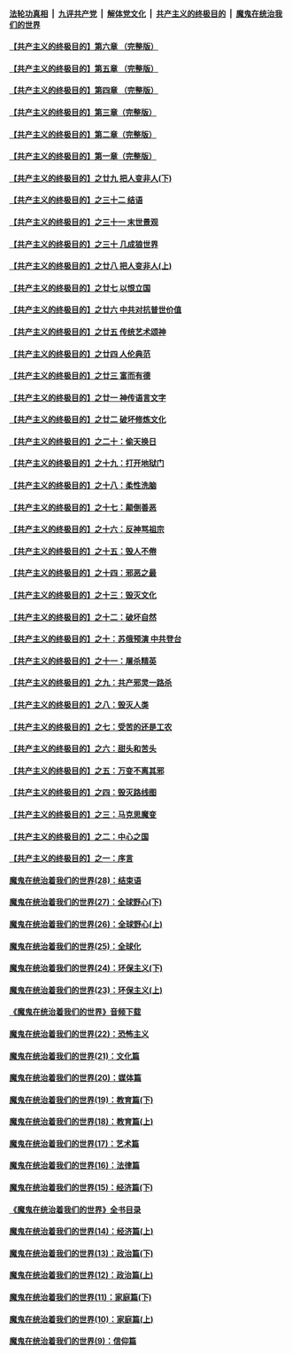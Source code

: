 ####  [法轮功真相](../../../../basic/blob/master/README.md?t=05301731) &nbsp;|&nbsp; [九评共产党](../../../../9ping.md/blob/master/README.md?t=05301731) &nbsp;|&nbsp; [解体党文化](../../../../jtdwh.md/blob/master/README.md?t=05301731)  &nbsp;|&nbsp; [共产主义的终极目的](../../../../gczydzjmd.md/blob/master/README.md?t=05301731) &nbsp;|&nbsp; [魔鬼在统治我们的世界](../../../../mgztzwmdsj.md/blob/master/README.md?t=05301731) 

#### [【共产主义的终极目的】第六章 （完整版）](../pages/nsc422/n11428913.md?t=05301731) 

#### [【共产主义的终极目的】第五章 （完整版）](../pages/nsc422/n11428912.md?t=05301731) 

#### [【共产主义的终极目的】第四章 （完整版）](../pages/nsc422/n11428907.md?t=05301731) 

#### [【共产主义的终极目的】第三章（完整版）](../pages/nsc422/n11428848.md?t=05301731) 

#### [【共产主义的终极目的】第二章（完整版）](../pages/nsc422/n11428831.md?t=05301731) 

#### [【共产主义的终极目的】第一章（完整版）](../pages/nsc422/n11417651.md?t=05301731) 

#### [【共产主义的终极目的】之廿九 把人变非人(下)](../pages/nsc422/n11344140.md?t=05301731) 

#### [【共产主义的终极目的】之三十二 结语](../pages/nsc422/n11360535.md?t=05301731) 

#### [【共产主义的终极目的】之三十一 末世景观](../pages/nsc422/n11351129.md?t=05301731) 

#### [【共产主义的终极目的】之三十 几成狼世界](../pages/nsc422/n11348280.md?t=05301731) 

#### [【共产主义的终极目的】之廿八 把人变非人(上)](../pages/nsc422/n11340492.md?t=05301731) 

#### [【共产主义的终极目的】之廿七 以恨立国](../pages/nsc422/n11336944.md?t=05301731) 

#### [【共产主义的终极目的】之廿六 中共对抗普世价值](../pages/nsc422/n11324785.md?t=05301731) 

#### [【共产主义的终极目的】之廿五 传统艺术颂神](../pages/nsc422/n11296396.md?t=05301731) 

#### [【共产主义的终极目的】之廿四 人伦典范](../pages/nsc422/n11296397.md?t=05301731) 

#### [【共产主义的终极目的】之廿三 富而有德](../pages/nsc422/n11283598.md?t=05301731) 

#### [【共产主义的终极目的】之廿一 神传语言文字](../pages/nsc422/n11263265.md?t=05301731) 

#### [【共产主义的终极目的】之廿二 破坏修炼文化](../pages/nsc422/n11245728.md?t=05301731) 

#### [【共产主义的终极目的】之二十：偷天换日](../pages/nsc422/n11238846.md?t=05301731) 

#### [【共产主义的终极目的】之十九：打开地狱门](../pages/nsc422/n11206376.md?t=05301731) 

#### [【共产主义的终极目的】之十八：柔性洗脑](../pages/nsc422/n11199994.md?t=05301731) 

#### [【共产主义的终极目的】之十七：颠倒善恶](../pages/nsc422/n11179782.md?t=05301731) 

#### [【共产主义的终极目的】之十六：反神骂祖宗](../pages/nsc422/n11166798.md?t=05301731) 

#### [【共产主义的终极目的】之十五：毁人不倦](../pages/nsc422/n11166792.md?t=05301731) 

#### [【共产主义的终极目的】之十四：邪恶之最](../pages/nsc422/n11150249.md?t=05301731) 

#### [【共产主义的终极目的】之十三：毁灭文化](../pages/nsc422/n11135227.md?t=05301731) 

#### [【共产主义的终极目的】之十二：破坏自然](../pages/nsc422/n11135214.md?t=05301731) 

#### [【共产主义的终极目的】之十：苏俄预演 中共登台](../pages/nsc422/n11118424.md?t=05301731) 

#### [【共产主义的终极目的】之十一：屠杀精英](../pages/nsc422/n11118442.md?t=05301731) 

#### [【共产主义的终极目的】之九：共产邪灵一路杀](../pages/nsc422/n11114139.md?t=05301731) 

#### [【共产主义的终极目的】之八：毁灭人类](../pages/nsc422/n11108503.md?t=05301731) 

#### [【共产主义的终极目的】之七：受苦的还是工农](../pages/nsc422/n11101809.md?t=05301731) 

#### [【共产主义的终极目的】之六：甜头和苦头](../pages/nsc422/n11096971.md?t=05301731) 

#### [【共产主义的终极目的】之五：万变不离其邪](../pages/nsc422/n11091285.md?t=05301731) 

#### [【共产主义的终极目的】之四：毁灭路线图](../pages/nsc422/n11086284.md?t=05301731) 

#### [【共产主义的终极目的】之三：马克思魔变](../pages/nsc422/n11061941.md?t=05301731) 

#### [【共产主义的终极目的】之二：中心之国](../pages/nsc422/n11047728.md?t=05301731) 

#### [【共产主义的终极目的】之一：序言](../pages/nsc422/n11086077.md?t=05301731) 

#### [魔鬼在统治着我们的世界(28)：结束语](../pages/nsc422/n10936246.md?t=05301731) 

#### [魔鬼在统治着我们的世界(27)：全球野心(下)](../pages/nsc422/n10928319.md?t=05301731) 

#### [魔鬼在统治着我们的世界(26)：全球野心(上)](../pages/nsc422/n10900318.md?t=05301731) 

#### [魔鬼在统治着我们的世界(25)：全球化](../pages/nsc422/n10788205.md?t=05301731) 

#### [魔鬼在统治着我们的世界(24)：环保主义(下)](../pages/nsc422/n10695307.md?t=05301731) 

#### [魔鬼在统治着我们的世界(23)：环保主义(上)](../pages/nsc422/n10688613.md?t=05301731) 

#### [《魔鬼在统治着我们的世界》音频下载](../pages/nsc422/n10635553.md?t=05301731) 

#### [魔鬼在统治着我们的世界(22)：恐怖主义](../pages/nsc422/n10614727.md?t=05301731) 

#### [魔鬼在统治着我们的世界(21)：文化篇](../pages/nsc422/n10597706.md?t=05301731) 

#### [魔鬼在统治着我们的世界(20)：媒体篇](../pages/nsc422/n10586579.md?t=05301731) 

#### [魔鬼在统治着我们的世界(19)：教育篇(下)](../pages/nsc422/n10564808.md?t=05301731) 

#### [魔鬼在统治着我们的世界(18)：教育篇(上)](../pages/nsc422/n10526970.md?t=05301731) 

#### [魔鬼在统治着我们的世界(17)：艺术篇](../pages/nsc422/n10499093.md?t=05301731) 

#### [魔鬼在统治着我们的世界(16)：法律篇](../pages/nsc422/n10485969.md?t=05301731) 

#### [魔鬼在统治着我们的世界(15)：经济篇(下)](../pages/nsc422/n10469975.md?t=05301731) 

#### [《魔鬼在统治着我们的世界》全书目录](../pages/nsc422/n10464261.md?t=05301731) 

#### [魔鬼在统治着我们的世界(14)：经济篇(上)](../pages/nsc422/n10457370.md?t=05301731) 

#### [魔鬼在统治着我们的世界(13)：政治篇(下)](../pages/nsc422/n10448270.md?t=05301731) 

#### [魔鬼在统治着我们的世界(12)：政治篇(上)](../pages/nsc422/n10444576.md?t=05301731) 

#### [魔鬼在统治着我们的世界(11)：家庭篇(下)](../pages/nsc422/n10440961.md?t=05301731) 

#### [魔鬼在统治着我们的世界(10)：家庭篇(上)](../pages/nsc422/n10435448.md?t=05301731) 

#### [魔鬼在统治着我们的世界(9)：信仰篇](../pages/nsc422/n10432159.md?t=05301731) 

